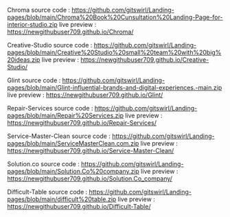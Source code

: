 Chroma 
source code : https://github.com/gitswirl/Landing-pages/blob/main/Chroma%20Book%20Cunsultation%20Landing-Page-for-interior-studio.zip
live preview : https://newgithubuser709.github.io/Chroma/
 
Creative-Studio
source code : https://github.com/gitswirl/Landing-pages/blob/main/Creative%20Studio%20small%20team%20with%20big%20ideas.zip
live preview : https://newgithubuser709.github.io/Creative-Studio/

Glint
source code : https://github.com/gitswirl/Landing-pages/blob/main/Glint-influential-brands-and-digital-experiences.-main.zip
live preview : https://newgithubuser709.github.io/Glint/

Repair-Services
source code : https://github.com/gitswirl/Landing-pages/blob/main/Repair%20Services.zip
live preview : https://newgithubuser709.github.io/Repair-Services/

Service-Master-Clean
source code : https://github.com/gitswirl/Landing-pages/blob/main/ServiceMasterClean.com.zip
live preview : https://newgithubuser709.github.io/Service-Master-Clean/

Solution.co
source code : https://github.com/gitswirl/Landing-pages/blob/main/Solution.Co%20company.zip
live preview : https://newgithubuser709.github.io/Solution.Co_company/

Difficult-Table
source code : https://github.com/gitswirl/Landing-pages/blob/main/difficult%20table.zip
live preview : https://newgithubuser709.github.io/Difficult-Table/
